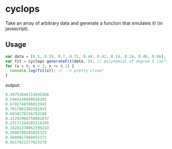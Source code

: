 # cyclops

Take an array of arbitrary data and generate a function that emulates it! (in javascript).

## Usage

```js
var data = [0.5, 0.55, 0.7, 0.71, 0.44, 0.42, 0.14, 0.24, 0.46, 0.66];
var fit = cyclops.generateFit(data, 5); // polynomial of degree 5 (ax^5 + bx^4 + cx^3 + dx^2 + ex + f)
for (x = 0; x < 1; x += 0.1) {
  console.log(fit(x)); // --> pretty close!
}
```

output:

```js
0.49753846153845366
0.5469146698636265
0.6702748706013941
0.7017862202202815
0.6034278256783288
0.42292968750001037
0.25171164285316205
0.18282230862590243
0.2688780245035325
0.4800017960455172
0.6617622377623178
```